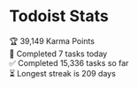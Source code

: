 
# Todoist Stats

<!-- TODO-IST:START -->
🏆  39,149 Karma Points           
🌸  Completed 7 tasks today           
✅  Completed 15,336 tasks so far           
⏳  Longest streak is 209 days
<!-- TODO-IST:END -->

